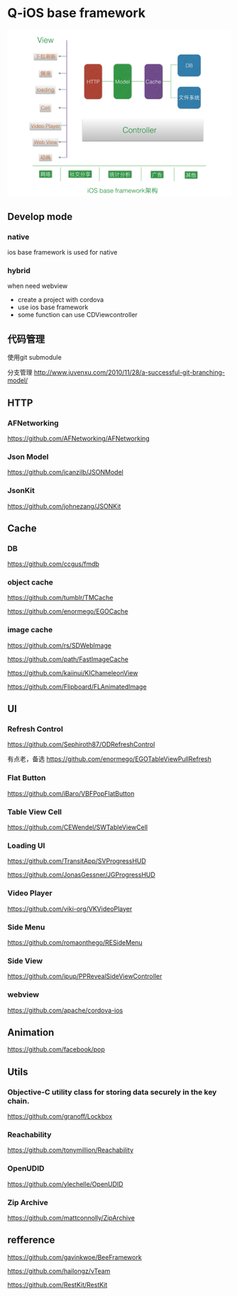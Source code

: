 # Q-iOS base framework

![design](doc/images/design.png)

## Develop mode

### native

ios base framework is used for native

### hybrid

when need webview

- create a project with cordova
- use ios base framework
- some function can use CDViewcontroller

## 代码管理


使用git submodule

分支管理 http://www.juvenxu.com/2010/11/28/a-successful-git-branching-model/



## HTTP


### AFNetworking

https://github.com/AFNetworking/AFNetworking

### Json Model

https://github.com/icanzilb/JSONModel

### JsonKit

https://github.com/johnezang/JSONKit

## Cache

### DB

https://github.com/ccgus/fmdb

### object cache 

https://github.com/tumblr/TMCache

https://github.com/enormego/EGOCache

### image cache

https://github.com/rs/SDWebImage

https://github.com/path/FastImageCache

https://github.com/kaiinui/KIChameleonView

https://github.com/Flipboard/FLAnimatedImage


## UI

### Refresh Control

https://github.com/Sephiroth87/ODRefreshControl


有点老，备选
https://github.com/enormego/EGOTableViewPullRefresh

### Flat Button

https://github.com/iBaro/VBFPopFlatButton

### Table View Cell

https://github.com/CEWendel/SWTableViewCell

### Loading UI

https://github.com/TransitApp/SVProgressHUD

https://github.com/JonasGessner/JGProgressHUD

### Video Player

https://github.com/viki-org/VKVideoPlayer


### Side Menu

https://github.com/romaonthego/RESideMenu

### Side View

https://github.com/ipup/PPRevealSideViewController

### webview

https://github.com/apache/cordova-ios

## Animation

https://github.com/facebook/pop


## Utils

### Objective-C utility class for storing data securely in the key chain.

https://github.com/granoff/Lockbox

### Reachability

https://github.com/tonymillion/Reachability

### OpenUDID

https://github.com/ylechelle/OpenUDID

### Zip Archive

https://github.com/mattconnolly/ZipArchive

## refference

https://github.com/gavinkwoe/BeeFramework

https://github.com/hailongz/vTeam

https://github.com/RestKit/RestKit

